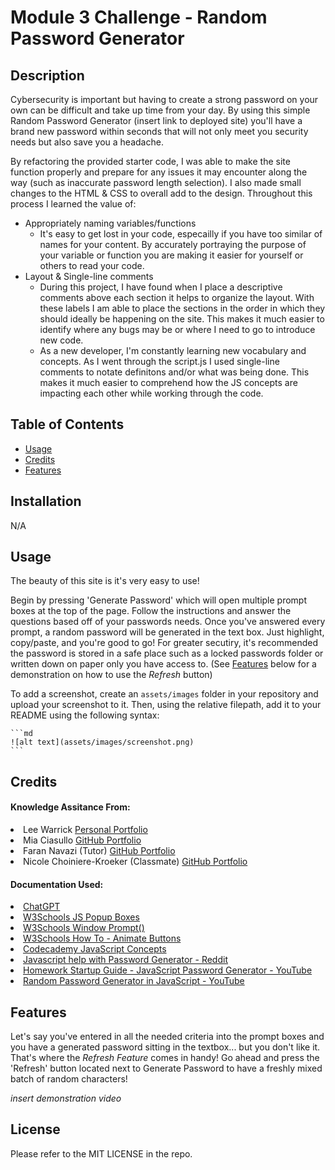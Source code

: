 # Module 3 Challenge - Random Password Generator
## Description

Cybersecurity is important but having to create a strong password on your own can be difficult and take up time from your day. By using this simple Random Password Generator (insert link to deployed site) you'll have a brand new password within seconds that will not only meet you security needs but also save you a headache.

By refactoring the provided starter code, I was able to make the site function properly and prepare for any issues it may encounter along the way (such as inaccurate password length selection). I also made small changes to the HTML & CSS to overall add to the design. Throughout this process I learned the value of:
 - Appropriately naming variables/functions
    - It's easy to get lost in your code, especailly if you have too similar of names for your content. By accurately portraying the purpose of your variable or function you are making it easier for yourself or others to read your code.
 - Layout & Single-line comments
    - During this project, I have found when I place a descriptive comments above each section it helps to organize the layout. With these labels I am able to place the sections in the order in which they should ideally be happening on the site. This makes it much easier to identify where any bugs may be or where I need to go to introduce new code. 
    - As a new developer, I'm constantly learning new vocabulary and concepts. As I went through the script.js I used single-line comments to notate definitons and/or what was being done. This makes it much easier to comprehend how the JS concepts are impacting each other while working through the code.

## Table of Contents

- [Usage](#usage)
- [Credits](#credits)
- [Features](#features)

## Installation

N/A

## Usage

The beauty of this site is it's very easy to use!

Begin by pressing 'Generate Password' which will open multiple prompt boxes at the top of the page. Follow the instructions and answer the questions based off of your passwords needs. Once you've answered every prompt, a random password will be generated in the text box. Just highlight, copy/paste, and you're good to go! For greater secutiry, it's recommended the password is stored in a safe place such as a locked passwords folder or written down on paper only you have access to. 
(See [Features](#features) below for a demonstration on how to use the *Refresh* button)



To add a screenshot, create an `assets/images` folder in your repository and upload your screenshot to it. Then, using the relative filepath, add it to your README using the following syntax:

    ```md
    ![alt text](assets/images/screenshot.png)
    ```

## Credits

#### Knowledge Assitance From:
<li>Lee Warrick <link><a href="https://leewarrick.com/">Personal Portfolio</a></link></li>
<li>Mia Ciasullo <link><a href="https://github.com/miacias/first-portfolio">GitHub Portfolio</a></link></li>
<li>Faran Navazi (Tutor) <link><a href="https://github.com/rfnkurle">GitHub Portfolio</a></link></li>
<li>Nicole Choiniere-Kroeker (Classmate) <link><a href="https://github.com/nchoin">GitHub Portfolio</a></link></li>

#### Documentation Used:

<li><link><a href="https://chat.openai.com/">ChatGPT</a></link></li>
<li><link><a href="https://www.w3schools.com/js/js_popup.asp">W3Schools JS Popup Boxes</a></link></li>
<li><link><a href="https://www.w3schools.com/jsref/met_win_prompt.asp">W3Schools Window Prompt()</a></link></li>
<li><link><a href="https://www.w3schools.com/howto/howto_css_animate_buttons.asp">W3Schools How To - Animate Buttons</a></link></li>
<li><link><a href="https://www.codecademy.com/resources/docs/javascript/loops">Codecademy JavaScript Concepts</a></link></li>
<li><link><a href="https://www.reddit.com/r/AskProgramming/comments/katbot/javascript_help_with_password_generator/">Javascript help with Password Generator - Reddit</a></link></li>
<li><link><a href="https://www.youtube.com/watch?v=x4HUaiazDes">Homework Startup Guide - JavaScript Password Generator - YouTube</a></link></li>
<li><link><a href="https://www.youtube.com/watch?v=v2jfGo7ztm8">Random Password Generator in JavaScript
- YouTube</a></link></li>

## Features

Let's say you've entered in all the needed criteria into the prompt boxes and you have a generated password sitting in the textbox... but you don't like it. That's where the *Refresh Feature* comes in handy! Go ahead and press the 'Refresh' button located next to Generate Password to have a freshly mixed batch of random characters!

*insert demonstration video*

## License

Please refer to the MIT LICENSE in the repo.
